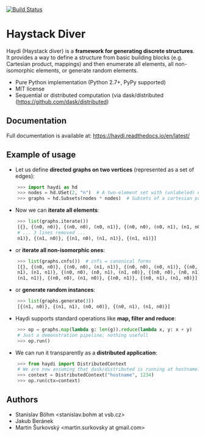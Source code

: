[![Build Status](https://travis-ci.org/spirali/haydi.svg?branch=master)](https://travis-ci.org/spirali/haydi)


# Haystack Diver

Haydi (Haystack diver) is a **framework for generating discrete structures**. It
provides a way to define a structure from basic building blocks (e.g. Cartesian
product, mappings) and then enumerate all elements, all non-isomorphic elements,
or generate random elements.

* Pure Python implementation (Python 2.7+, PyPy supported)
* MIT license
* Sequential or distributed computation (via dask/distributed
  (https://github.com/dask/distributed)

## Documentation

Full documentation is available at: https://haydi.readthedocs.io/en/latest/

## Example of usage

* Let us define **directed graphs on two vertices** (represented as a set of
  edges):

```python
    >>> import haydi as hd
    >>> nodes = hd.USet(2, "n")  # A two-element set with (unlabeled) elements {n0, n1}
    >>> graphs = hd.Subsets(nodes * nodes)  # Subsets of a cartesian product
```

* Now we can **iterate all elements**:

```python
    >>> list(graphs.iterate())
    [{}, {(n0, n0)}, {(n0, n0), (n0, n1)}, {(n0, n0), (n0, n1), (n1, n0)}, {(n0,
    # ... 3 lines removed ...
    n1)}, {(n1, n0)}, {(n1, n0), (n1, n1)}, {(n1, n1)}]
```

* or **iterate all non-isomorphic ones**:

```python
    >>> list(graphs.cnfs())  # cnfs = canonical forms
    [{}, {(n0, n0)}, {(n0, n0), (n1, n1)}, {(n0, n0), (n0, n1)}, {(n0, n0), (n0,
    n1), (n1, n1)}, {(n0, n0), (n0, n1), (n1, n0)}, {(n0, n0), (n0, n1), (n1, n0),
    (n1, n1)}, {(n0, n0), (n1, n0)}, {(n0, n1)}, {(n0, n1), (n1, n0)}]
```

* or **generate random instances**:

```python
    >>> list(graphs.generate(3))
    [{(n1, n0)}, {(n1, n1), (n0, n0)}, {(n0, n1), (n1, n0)}]
```


* Haydi supports standard operations like **map, filter and reduce**:

```python
    >>> op = graphs.map(lambda g: len(g)).reduce(lambda x, y: x + y)
    # Just a demonstration pipeline; nothing usefull
    >>> op.run()
```

* We can run it transparently as a **distributed application**:

```python
    >>> from haydi import DistributedContext
    # We are now assuming that dask/distributed is running at hostname:1234
    >>> context = DistributedContext("hostname", 1234)
    >>> op.run(ctx=context)
```

## Authors

  * Stanislav Böhm <stanislav.bohm at vsb.cz>
  * Jakub Beránek <berykubik at gmail.com>
  * Martin Šurkovský <martin.surkovsky at gmail.com>
